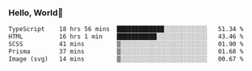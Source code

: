 
### Hello, World🐤

<!--START_SECTION:waka-->

```txt
TypeScript    18 hrs 56 mins  █████████████░░░░░░░░░░░░   51.34 %
HTML          16 hrs 1 min    ███████████░░░░░░░░░░░░░░   43.46 %
SCSS          41 mins         ▒░░░░░░░░░░░░░░░░░░░░░░░░   01.90 %
Prisma        37 mins         ▒░░░░░░░░░░░░░░░░░░░░░░░░   01.68 %
Image (svg)   14 mins         ▒░░░░░░░░░░░░░░░░░░░░░░░░   00.67 %
```

<!--END_SECTION:waka-->
